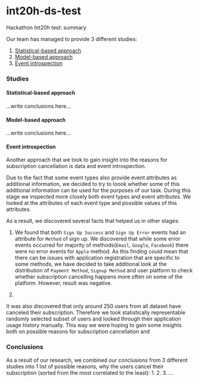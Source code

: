 # int20h-ds-test
Hackathon Int20h test: summary

Our team has managed to provide 3 different studies:
1. <a href="#statistical-based">Statistical-based approach</a>
2. <a href="#model-based">Model-based approach</a>
3. <a href="#event-introspection">Event introspection</a>

### Studies

#### <div id="statistical-based">Statistical-based approach</div>

...write conclusions here...

#### <div id="model-based">Model-based approach</div>

...write conclusions here...

#### <div id="event-introspection">Event introspection</div>

Another approach that we took to gain insight into the reasons for subscription cancellation is data and event introspection.

Due to the fact that some event types also provide event attributes as additional information, we decided to try to loook whether some of this additional information can be used for the purposes of our task. During this stage we inspected more closely both event types and event attributes.
We looked at the attributes of each event type and possible values of this attributes. 

As a result, we discovered several facts that helped us in other stages:
1. We found that both `Sign Up Success` and `Sign Up Error` events had an attribute for `Method` of sign up. We discovered that while some error events occurred for majority of methods(`Email`, `Google`, `Facebook`) there were no error events for `Apple` method. As this finding could mean that there can be issues with application registration that are specific to some methods, we have decided to take additional look at the distribution of `Payment Method`, `Signup Method` and user platform to check whether subscription cancelling happens more often on some of the platform. However, result was negative.

1. 



It was also discovered that only around 250 users from all dataset have canceled their subscription. Therefore we took statistically representable randomly selected subset of users and looked through their application usage history manually. This way we were hoping to gain some insights both on possible reasons for subscription cancellation and 

### Conclusions

As a result of our research, we combined our conclusions from 3 different studies into 1 list of possible reasons, why the users cancel their subscription (sorted from the most correlated to the least):
1. 
2. 
3.
...
